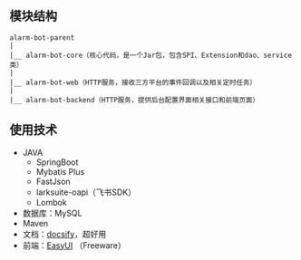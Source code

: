 ## 模块结构

```
alarm-bot-parent
|
|__ alarm-bot-core（核心代码，是一个Jar包，包含SPI、Extension和dao、service类）
|
|__ alarm-bot-web（HTTP服务，接收三方平台的事件回调以及相关定时任务）
|
|__ alarm-bot-backend（HTTP服务，提供后台配置界面相关接口和前端页面）
```

## 使用技术

- JAVA
  - SpringBoot
  - Mybatis Plus
  - FastJson
  - larksuite-oapi（飞书SDK）
  - Lombok
- 数据库：MySQL
- Maven
- 文档：[docsify](https://github.com/docsifyjs/docsify)，超好用
- 前端：[EasyUI](https://www.jeasyui.com/) （Freeware）